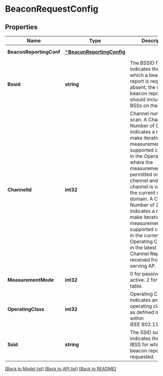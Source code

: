 # BeaconRequestConfig

## Properties
Name | Type | Description | Notes
------------ | ------------- | ------------- | -------------
**BeaconReportingConf** | [***BeaconReportingConfig**](BeaconReportingConfig.md) |  | [default to null]
**Bssid** | **string** | The BSSID field indicates the BSS for which a beacon report is requested. If absent, the requested beacon reports should include all BSSs on the channel. | [optional] [default to null]
**ChannelId** | **int32** | Channel number to scan. A Channel Number of 0 indicates a request to make iterative measurements for all supported channels in the Operating Class where the measurement is permitted on the channel and the channel is valid for the current regulatory domain. A Channel Number of 255 indicates a request to make iterative measurements for all supported channels in the current Operating Class listed in the latest AP Channel Report received from the serving AP. | [default to null]
**MeasurementMode** | **int32** | 0 for passive. 1 for active. 2 for beacon table. | [default to null]
**OperatingClass** | **int32** | Operating Class field indicates an operating class value as defined in Annex E within IEEE 802.112016 [8]. | [default to null]
**Ssid** | **string** | The SSID subelement indicates the ESS or IBSS for which a beacon report is requested. | [optional] [default to null]

[[Back to Model list]](../README.md#documentation-for-models) [[Back to API list]](../README.md#documentation-for-api-endpoints) [[Back to README]](../README.md)


